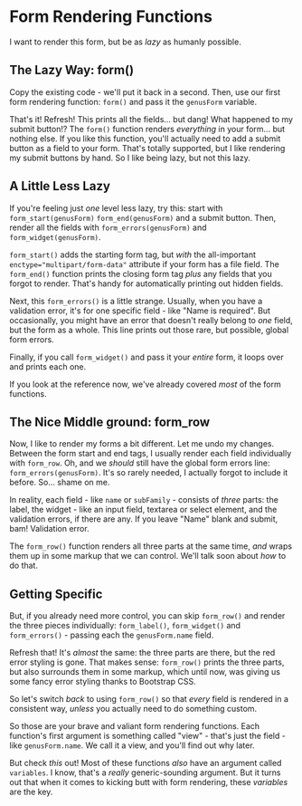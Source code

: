# Form Rendering Functions

I want to render this form, but be as *lazy* as humanly possible.

## The Lazy Way: form()

Copy the existing code - we'll put it back in a second. Then, use our first form
rendering function: `form()` and pass it the `genusForm` variable.

That's it! Refresh! This prints all the fields... but dang! What happened to my submit
button!? The `form()` function renders *everything* in your form... but nothing else.
If you like this function, you'll actually need to add a submit button as a field
to your form. That's totally supported, but I like rendering my submit buttons by
hand. So I like being lazy, but not this lazy.

## A Little Less Lazy

If you're feeling just *one* level less lazy, try this: start with `form_start(genusForm)`
`form_end(genusForm)` and a submit button. Then, render all the fields with
`form_errors(genusForm)` and `form_widget(genusForm)`.

`form_start()` adds the starting form tag, but *with* the all-important
`enctype="multipart/form-data"` attribute if your form has a file field. The
`form_end()` function prints the closing form tag *plus* any fields that you forgot
to render. That's handy for automatically printing out hidden fields.

Next, this `form_errors()` is a little strange. Usually, when you have a validation
error, it's for one specific field - like "Name is required". But occasionally, you
might have an error that doesn't really belong to *one* field, but the form as a
whole. This line prints out those rare, but possible, global form errors.

Finally, if you call `form_widget()` and pass it your *entire* form, it loops over
and prints each one.

If you look at the reference now, we've already covered *most* of the form functions.

## The Nice Middle ground: form_row

Now, I like to render my forms a bit different. Let me undo my changes. Between the
form start and end tags, I usually render each field individually with `form_row`.
Oh, and we *should* still have the global form errors line: `form_errors(genusForm)`.
It's so rarely needed, I actually forgot to include it before. So... shame on me.

In reality, each field - like `name` or `subFamily` - consists of *three* parts:
the label, the widget - like an input field, textarea or select element, and the
validation errors, if there are any. If you leave "Name" blank and submit, bam!
Validation error.

The `form_row()` function renders all three parts at the same time, *and* wraps them
up in some markup that we can control. We'll talk soon about *how* to do that.

## Getting Specific

But, if you already need more control, you can skip `form_row()` and render the three
pieces individually: `form_label()`, `form_widget()` and `form_errors()` - passing
each the `genusForm.name` field.

Refresh that! It's *almost* the same: the three parts are there, but the red error
styling is gone. That makes sense: `form_row()` prints the three parts, but also
surrounds them in some markup, which until now, was giving us some fancy error styling
thanks to Bootstrap CSS.

So let's switch *back* to using `form_row()` so that *every* field is rendered in
a consistent way, *unless* you actually need to do something custom.

So those are your brave and valiant form rendering functions. Each function's first
argument is something called "view" - that's just the field - like `genusForm.name`.
We call it a view, and you'll find out why later.

But check *this* out! Most of these functions *also* have an argument called `variables`.
I know, that's a *really* generic-sounding argument. But it turns out that when it
comes to kicking butt with form rendering, these *variables* are the key.
